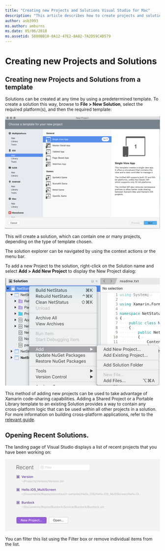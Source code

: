 ```yaml
---
title: "Creating new Projects and Solutions Visual Studio for Mac"
description: "This article describes how to create projects and solutions in Visual Studio for Mac"
author: asb3993
ms.author: amburns
ms.date: 05/06/2018
ms.assetid: 5880BB10-0A12-47E2-8A82-7A2D59C4D579
---
```

# Creating new Projects and Solutions

## Creating new Projects and Solutions from a template

Solutions can be created at any time by using a predetermined template. To create a solution this way, browse to **File > New Solution**, select the required platform(s), and then the required template:

![Create new Solutions](media/projects-and-solutions-image0.png)

This will create a solution, which can contain one or many projects, depending on the type of template chosen.

The solution explorer can be navigated by using the context actions or the menu bar.

To add a new Project to the solution, right-click on the Solution name and select **Add > Add New Project** to display the New Project dialog:

 ![Add a new Project](media/projects-and-solutions-image4.png)

This method of adding new projects can be used to take advantage of Xamarin code-sharing capabilities. Adding a Shared Project or a Portable Library template to an existing Solution provides a way to contain any cross-platform logic that can be used within all other projects in a solution. For more information on building cross-platform applications, refer to the [relevant guide](https://developer.xamarin.com/guides/cross-platform/application_fundamentals/code-sharing/).

## Opening Recent Solutions.

The landing page of Visual Studio displays a list of recent projects that you have been working on:

 ![](media/create-new-projects-recent.png)

You can filter this list using the Filter box or remove individual items from the list. 
 